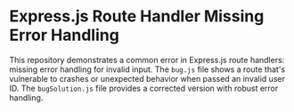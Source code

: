 # Express.js Route Handler Missing Error Handling

This repository demonstrates a common error in Express.js route handlers: missing error handling for invalid input.  The `bug.js` file shows a route that's vulnerable to crashes or unexpected behavior when passed an invalid user ID.  The `bugSolution.js` file provides a corrected version with robust error handling.